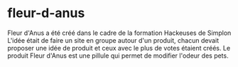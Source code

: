 # fleur-d-anus
Fleur d'Anus a été créé dans le cadre de la formation Hackeuses de Simplon
L'idée était de faire un site en groupe autour d'un produit, chacun devait proposer une idée de produit et ceux avec le plus de votes étaient créés.
Le produit Fleur d'Anus est une pillule qui permet de modifier l'odeur des pets.
